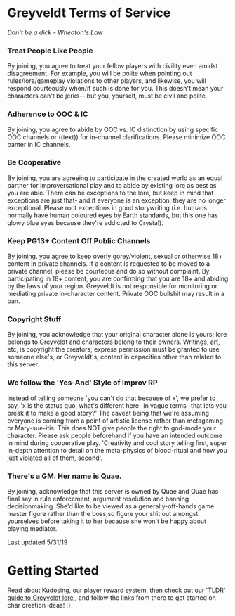 # Greyveldt Terms of Service
_Don't be a dick   - Wheaton's Law_

### Treat People Like People

By joining, you agree to treat your fellow players with civility even amidst disagreement. For example, you will be polite when pointing out rules/lore/gameplay violations to other players, and likewise, you will respond courteously when/if such is done for you. This doesn't mean your characters can't be jerks-- but you, yourself, must be civil and polite.

### Adherence to OOC & IC
By joining, you agree to abide by OOC vs. IC distinction by using specific OOC channels or ((text)) for in-channel clarifications. Please minimize OOC banter in IC channels.

### Be Cooperative
By joining, you are agreeing to participate in the created world as an equal partner for improversational play and to abide by existing lore as best as you are able. There can be exceptions to the lore, but keep in mind that exceptions are just that- and if everyone is an exception, they are no longer exceptional. Please root exceptions in good storywriting (i.e. humans normally have human coloured eyes by Earth standards, but this one has glowy blue eyes because they're addicted to Crystal).

### Keep PG13+ Content Off Public Channels
By joining, you agree to keep overly gorey/violent, sexual or otherwise 18+ content in private channels. If a content is requested to be moved to a private channel, please be courteous and do so without complaint. By participating in 18+ content, you are confirming that you are 18+ and abiding by the laws of your region. Greyveldt is not responsible for monitoring or mediating private in-character content. Private OOC bullshit may result in a ban.

### Copyright Stuff
By joining, you acknowledge that your original character alone is yours; lore belongs to Greyveldt and characters belong to their owners. Writings, art, etc, is copyright the creators; express permission must be granted to use someone else's, or Greyveldt's, content in capacities other than related to this server.

### We follow the 'Yes-And' Style of Improv RP
Instead of telling someone 'you can't do that because of x', we prefer to say, 'x is the status quo, what's different here- in vague terms- that lets you break it to make a good story?' The caveat being that we're assuming everyone is coming from a point of artistic license rather than metagaming or Mary-sue-itis. This does NOT give people the right to god-mode your character. Please ask people beforehand if you have an intended outcome in mind during cooperative play. 'Creativity and cool story telling first, super in-depth attention to detail on the meta-physics of blood-ritual and how you just violated all of them, second'.

### There's a GM. Her name is Quae.
By joining, acknowledge that this server is owned by Quae and Quae has final say in rule enforcement, argument resolution and banning decisionmaking. She'd like to be viewed as a generally-off-hands game master figure rather than the boss,so figure your shit out amongst yourselves before taking it to her because she won't be happy about playing mediator.

Last updated 5/31/19


# Getting Started
Read about [Kudosing](https://github.com/Quae/greyveldt_lore/blob/master/getting_started/kudosing.md), our player reward system, then check out our ['TLDR' guide to Greyveldt lore ](https://github.com/Quae/greyveldt_lore/blob/master/getting_started/tldr-lore.md), and follow the links from there to get started on char creation ideas! :)


